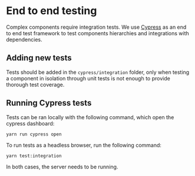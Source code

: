 # End to end testing

Complex components require integration tests. We use [Cypress](https://docs.cypress.io/) as an end to end test framework to test components hierarchies and integrations with dependencies.

## Adding new tests

Tests should be added in the `cypress/integration` folder, only when testing a component in isolation through unit tests is not enough to provide thorough test coverage.

## Running Cypress tests

Tests can be ran locally with the following command, which open the cypress dashboard:

```shell
yarn run cypress open
```

To run tests as a headless browser, run the following command:

```shell
yarn test:integration
```

In both cases, the server needs to be running.